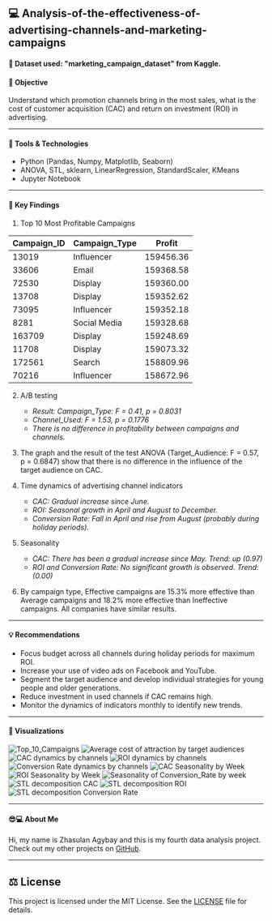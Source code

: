 ## 💻 Analysis-of-the-effectiveness-of-advertising-channels-and-marketing-campaigns

#### 🧾 Dataset used: "marketing_campaign_dataset" from Kaggle.

#### 📜 Objective
Understand which promotion channels bring in the most sales, what is the cost of customer acquisition (CAC) and return on investment (ROI) in advertising.

---

#### 🔨 Tools & Technologies
- Python (Pandas, Numpy, Matplotlib, Seaborn)
- ANOVA, STL, sklearn, LinearRegression, StandardScaler, KMeans
- Jupyter Notebook

---

#### 🎯 Key Findings
1. Top 10 Most Profitable Campaigns
 
| Campaign_ID | Campaign_Type | Profit |
| --- | --- | --- |
| 13019 | Influencer | 159456.36 |
| 33606 | Email | 159368.58 |
| 72530 | Display | 159360.00 |
| 13708 | Display | 159352.62 |
| 73095 | Influencer | 159352.18 |
| 8281 | Social Media | 159328.68 |
| 163709 | Display | 159248.69 |
| 11708 | Display | 159073.32 |
| 172561 | Search | 158809.96 |
| 70216 | Influencer | 158672.96 |

2. A/B testing
   - *Result: Campaign_Type: F = 0.41, p = 0.8031*
   - *Channel_Used: F = 1.53, p = 0.1776*
   - *There is no difference in profitability between campaigns and channels.*

3. The graph and the result of the test ANOVA (Target_Audience: F = 0.57, p = 0.6847) show that there is no difference in the influence of the target audience on CAC.

4. Time dynamics of advertising channel indicators
   - *CAC: Gradual increase since June.*
   - *ROI: Seasonal growth in April and August to December.*
   - *Conversion Rate: Fall in April and rise from August (probably during holiday periods).*

5. Seasonality
   - *CAC: There has been a gradual increase since May. Trend: up (0.97)*
   - *ROI and Conversion Rate: No significant growth is observed. Trend: (0.00)* 

6. By campaign type, Effective campaigns are 15.3% more effective than Average campaigns and 18.2% more effective than Ineffective campaigns. All companies have similar results.

---

#### 💡 Recommendations
- Focus budget across all channels during holiday periods for maximum ROI.
- Increase your use of video ads on Facebook and YouTube.
- Segment the target audience and develop individual strategies for young people and older generations.
- Reduce investment in used channels if CAC remains high.
- Monitor the dynamics of indicators monthly to identify new trends.

---

#### 🎨 Visualizations
![Top_10_Campaigns](img/Top_10_Most_Profitable_Campaigns.png)
![Average cost of attraction by target audiences](img/Average_cost_of_attraction_by_target_audiences.png)
![CAC dynamics by channels](img/CAC_dynamics_by_channels.png)
![ROI dynamics by channels](img/ROI_dynamics_by_channels.png)
![Conversion Rate dynamics by channels](img/Conversion_Rate_dynamics_by_channels.png)
![CAC Seasonality by Week](img/CAC_Seasonality_by_Week.png)
![ROI Seasonality by Week](img/ROI_Seasonality_by_Week.png)
![Seasonality of Conversion_Rate by week](img/Seasonality_of_Conversion_Rate_by_week.png)
![STL decomposition CAC](img/STL_decomposition_CAC.png)
![STL decomposition ROI](img/STL_decomposition_ROI.png)
![STL decomposition Conversion Rate](img/STL_decomposition_Conversion_Rate.png)

---

#### 😎💻 About Me
Hi, my name is Zhasulan Agybay and this is my fourth data analysis project. Check out my other projects on [GitHub](https://github.com/Zhasulan-Agybay).

---

## ⚖️ License
This project is licensed under the MIT License. See the [LICENSE](./LICENSE) file for details.
